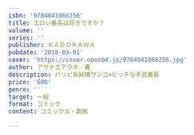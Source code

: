 ```yaml
---
isbn: '9784041066256'
title: エロい番長は好きですか？
volume: ''
series: ''
publisher: ＫＡＤＯＫＡＷＡ
pubdate: '2018-03-01'
cover: 'https://cover.openbd.jp/9784041066256.jpg'
author: アサナエアラタ／著
description: パリピ系純情ワンコ×ビッチな手芸番長
price: '600'
genre: ''
target: 一般
format: コミック
content: コミックス・劇画

---
```

